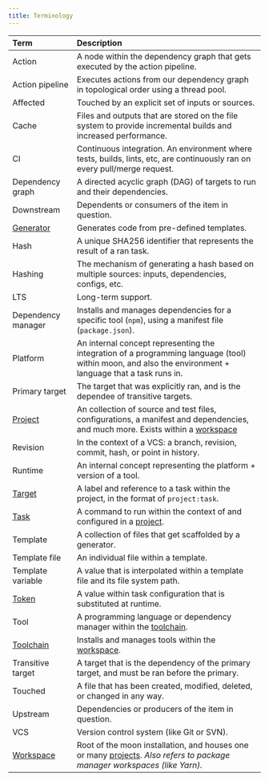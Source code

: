 ```yaml
---
title: Terminology
---
```


| Term                          | Description                                                                                                                                             |
| :---------------------------- | :------------------------------------------------------------------------------------------------------------------------------------------------------ |
| Action                        | A node within the dependency graph that gets executed by the action pipeline.                                                                           |
| Action pipeline               | Executes actions from our dependency graph in topological order using a thread pool.                                                                    |
| Affected                      | Touched by an explicit set of inputs or sources.                                                                                                        |
| Cache                         | Files and outputs that are stored on the file system to provide incremental builds and increased performance.                                           |
| CI                            | Continuous integration. An environment where tests, builds, lints, etc, are continuously ran on every pull/merge request.                               |
| Dependency graph              | A directed acyclic graph (DAG) of targets to run and their dependencies.                                                                                |
| Downstream                    | Dependents or consumers of the item in question.                                                                                                        |
| [Generator](./guides/codegen) | Generates code from pre-defined templates.                                                                                                              |
| Hash                          | A unique SHA256 identifier that represents the result of a ran task.                                                                                    |
| Hashing                       | The mechanism of generating a hash based on multiple sources: inputs, dependencies, configs, etc.                                                       |
| LTS                           | Long-term support.                                                                                                                                      |
| Dependency manager            | Installs and manages dependencies for a specific tool (`npm`), using a manifest file (`package.json`).                                                  |
| Platform                      | An internal concept representing the integration of a programming language (tool) within moon, and also the environment + language that a task runs in. |
| Primary target                | The target that was explicitly ran, and is the dependee of transitive targets.                                                                          |
| [Project][project]            | An collection of source and test files, configurations, a manifest and dependencies, and much more. Exists within a [workspace][workspace]              |
| Revision                      | In the context of a VCS: a branch, revision, commit, hash, or point in history.                                                                         |
| Runtime                       | An internal concept representing the platform + version of a tool.                                                                                      |
| [Target][target]              | A label and reference to a task within the project, in the format of `project:task`.                                                                    |
| [Task][task]                  | A command to run within the context of and configured in a [project][project].                                                                          |
| Template                      | A collection of files that get scaffolded by a generator.                                                                                               |
| Template file                 | An individual file within a template.                                                                                                                   |
| Template variable             | A value that is interpolated within a template file and its file system path.                                                                           |
| [Token][token]                | A value within task configuration that is substituted at runtime.                                                                                       |
| Tool                          | A programming language or dependency manager within the [toolchain][toolchain].                                                                         |
| [Toolchain][toolchain]        | Installs and manages tools within the [workspace][workspace].                                                                                           |
| Transitive target             | A target that is the dependency of the primary target, and must be ran before the primary.                                                              |
| Touched                       | A file that has been created, modified, deleted, or changed in any way.                                                                                 |
| Upstream                      | Dependencies or producers of the item in question.                                                                                                      |
| VCS                           | Version control system (like Git or SVN).                                                                                                               |
| [Workspace][workspace]        | Root of the moon installation, and houses one or many [projects][project]. _Also refers to package manager workspaces (like Yarn)._                     |

[project]: ./concepts/project
[target]: ./concepts/target
[task]: ./concepts/task
[token]: ./concepts/token
[toolchain]: ./concepts/toolchain
[workspace]: ./concepts/workspace
